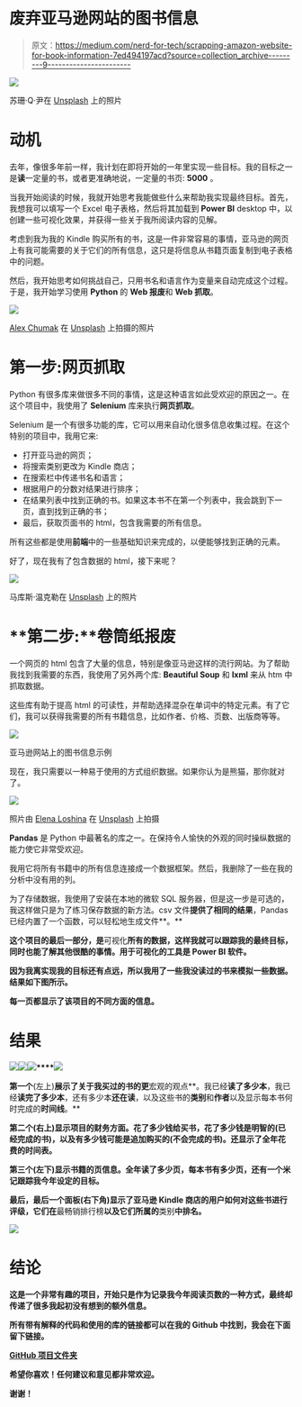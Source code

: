 # 废弃亚马逊网站的图书信息

> 原文：<https://medium.com/nerd-for-tech/scrapping-amazon-website-for-book-information-7ed494197acd?source=collection_archive---------9----------------------->

![](img/8c851979eeb4c0067e8a24b9722c8535.png)

苏珊·Q·尹在 [Unsplash](https://unsplash.com?utm_source=medium&utm_medium=referral) 上的照片

# **动机**

去年，像很多年前一样，我计划在即将开始的一年里实现一些目标。我的目标之一是**读**一定量的书，或者更准确地说，一定量的书页: **5000** 。

当我开始阅读的时候，我就开始思考我能做些什么来帮助我实现最终目标。首先，我想我可以填写一个 Excel 电子表格，然后将其加载到 **Power BI** desktop 中，以创建一些可视化效果，并获得一些关于我所阅读内容的见解。

考虑到我为我的 Kindle 购买所有的书，这是一件非常容易的事情，亚马逊的网页上有我可能需要的关于它们的所有信息，这只是将信息从书籍页面复制到电子表格中的问题。

然后，我开始思考如何挑战自己，只用书名和语言作为变量来自动完成这个过程。于是，我开始学习使用 **Python** 的 **Web 报废**和 **Web 抓取**。

![](img/cce82abc602fbb183e91ed3c8f64709e.png)

[Alex Chumak](https://unsplash.com/@ralexnder?utm_source=medium&utm_medium=referral) 在 [Unsplash](https://unsplash.com?utm_source=medium&utm_medium=referral) 上拍摄的照片

# **第一步:网页抓取**

Python 有很多库来做很多不同的事情，这是这种语言如此受欢迎的原因之一。在这个项目中，我使用了 **Selenium** 库来执行**网页抓取**。

Selenium 是一个有很多功能的库，它可以用来自动化很多信息收集过程。在这个特别的项目中，我用它来:

*   打开亚马逊的网页；
*   将搜索类别更改为 Kindle 商店；
*   在搜索栏中传递书名和语言；
*   根据用户的分数对结果进行排序；
*   在结果列表中找到正确的书。如果这本书不在第一个列表中，我会跳到下一页，直到找到正确的书；
*   最后，获取页面书的 html，包含我需要的所有信息。

所有这些都是使用**前端**中的一些基础知识来完成的，以便能够找到正确的元素。

好了，现在我有了包含数据的 html，接下来呢？

![](img/5125a0fe13d08f123e0bf0a7fa4299b2.png)

马库斯·温克勒在 [Unsplash](https://unsplash.com?utm_source=medium&utm_medium=referral) 上的照片

# **第二步:**卷筒纸报废

一个网页的 html 包含了大量的信息，特别是像亚马逊这样的流行网站。为了帮助我找到我需要的东西，我使用了另外两个库: **Beautiful Soup** 和 **lxml** 来从 htm 中抓取数据。

这些库有助于提高 html 的可读性，并帮助选择混杂在单词中的特定元素。有了它们，我可以获得我需要的所有书籍信息，比如作者、价格、页数、出版商等等。

![](img/1b9c7e023ccda294aa8054fa0cff6adb.png)

亚马逊网站上的图书信息示例

现在，我只需要以一种易于使用的方式组织数据。如果你认为是熊猫，那你就对了。

![](img/fcc9271c4aea1e6e35afea6265f9d942.png)

照片由 [Elena Loshina](https://unsplash.com/@lena_pixl?utm_source=medium&utm_medium=referral) 在 [Unsplash](https://unsplash.com?utm_source=medium&utm_medium=referral) 上拍摄

**Pandas** 是 Python 中最著名的库之一。在保持令人愉快的外观的同时操纵数据的能力使它非常受欢迎。

我用它将所有书籍中的所有信息连接成一个数据框架。然后，我删除了一些在我的分析中没有用的列。

为了存储数据，我使用了安装在本地的微软 SQL 服务器，但是这一步是可选的，我这样做只是为了练习保存数据的新方法。csv 文件**提供了相同的结果**，Pandas 已经内置了一个函数，可以轻松地生成文件**。**

**这个项目的最后一部分，是**可视化**所有的数据，这样我就可以跟踪我的最终目标，同时也能了解其他很酷的事情。用于可视化的工具是 **Power BI** 软件。**

**因为我离实现我的目标还有点远，所以我用了一些我没读过的书来模拟一些数据。结果如下图所示。**

**每一页都显示了该项目的不同方面的信息。**

# ****结果****

**![](img/85b4cf19a787359b61e590242d67964c.png)****![](img/5fdd9e1ae180089dc76bf679b4904a7e.png)****![](img/a7891433af511723f980fb854787f529.png)****![](img/fb7b52f7ff8a35698cd12b3ba4286648.png)**

**第一个**(左上)**展示了关于我买过的书的更**宏观的观点**。我已经**读了多少本**，我已经**读完了多少本**，还有多少本**还在读**，以及这些书的**类别**和**作者**以及显示每本书何时完成的**时间线**。**

****第二个(右上)**显示项目的**财务方面**。**花了多少钱给**买书，**花了多少钱是明智的**(已经完成的书)，以及有多少钱可能是**追加购买的**(不会完成的书)。还显示了全年花费的时间表。**

****第三个(左下)**显示书籍的**页信息。全年**读了**多少页，每本书**有**多少页，还有一个米记**跟踪我今年设定的目标**。****

**最后，**最后一个面板(右下角)**显示了亚马逊 Kindle 商店的用户如何对这些书进行**评级**，它们在**最畅销排行榜**以及它们所属的**类别**中排名。**

**![](img/c9b04775a5fa51c600d7c7c8875f7647.png)**

# ****结论****

**这是一个非常有趣的项目，开始只是作为记录我今年阅读页数的一种方式，最终却传递了很多我起初没有想到的额外信息。**

**所有带有解释的代码和使用的库的链接都可以在我的 **Github** 中找到，我会在下面留下链接。**

**[**GitHub 项目文件夹**](https://github.com/alerlemos/Projects/tree/main/Scrapping%20Amazon%20Website%20for%20Book%20Information)**

**希望你喜欢！任何建议和意见都非常欢迎。**

**谢谢！**
